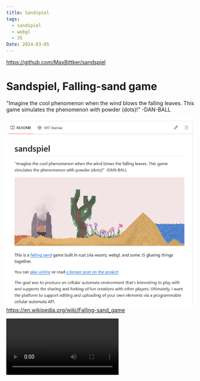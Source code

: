 ```yaml
---
title: Sandspiel
tags:
  - sandspiel
  - webgl
  - JS
Date: 2024-03-05
---
```

<https://github.com/MaxBittker/sandspiel>

# Sandspiel, Falling-sand game
"Imagine the cool phenomenon when the wind blows the falling leaves. This game simulates the phenomenon with powder (dots)!" -DAN-BALL

 ![](../_asset/2024-02-27_sandspiel_image_1.png)
<https://en.wikipedia.org/wiki/Falling-sand_game>

![](../_asset/2024-02-27_sandspiel_video_1.mp4)